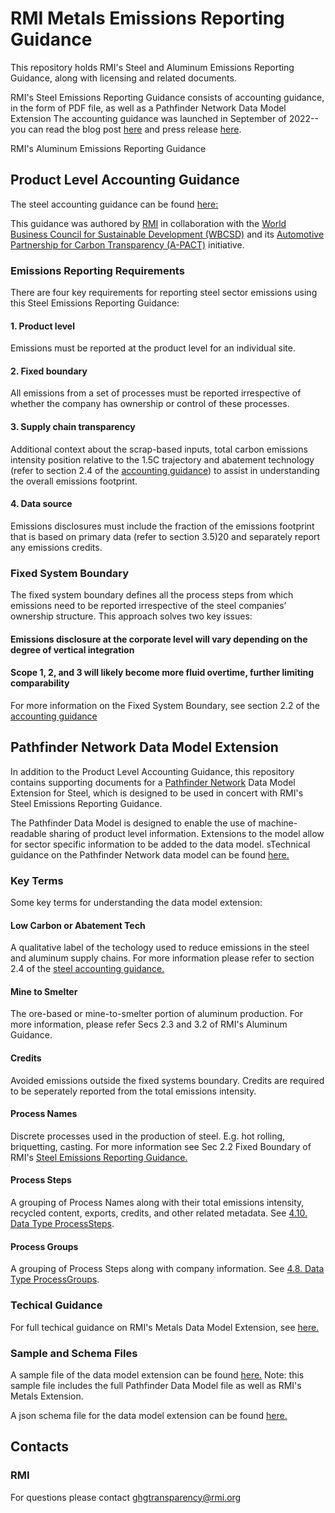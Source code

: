 # RMI Metals Emissions Reporting Guidance
This repository holds RMI's Steel and Aluminum Emissions Reporting Guidance, along with licensing and related documents.

RMI's Steel Emissions Reporting Guidance consists of accounting guidance, in the form of PDF file, as well as a Pathfinder Network Data Model Extension The accounting guidance was launched in September of 2022--you can read the blog post [here](https://rmi.org/knowing-the-emissions-of-your-steel-supply-chain/) and press release [here](https://rmi.org/press-release/rmi-releases-guidance-to-cut-steel-industrys-climate-threat/).

RMI's Aluminum Emissions Reporting Guidance

## Product Level Accounting Guidance
The steel accounting guidance can be found [here:](https://github.com/RMI/steel-guidance/blob/main/RMI%20Horizon%20Zero%20Steel%20Guidance.pdf)

This guidance was authored by [RMI](https://rmi.org/) in collaboration with the [World Business Council for Sustainable Development (WBCSD)](https://www.wbcsd.org/) and its [Automotive Partnership for Carbon Transparency (A-PACT)](https://www.wbcsd.org/Pathways/Transport-Mobility/News/Leading-manufacturers-support-move-towards-better-emissions-measurement-for-the-automotive-industry) initiative.

### Emissions Reporting Requirements
There are four key requirements for reporting steel sector emissions using this Steel Emissions Reporting Guidance:

#### 1. Product level
Emissions must be reported at the product level for an individual site.

#### 2. Fixed boundary
All emissions from a set of processes must be reported irrespective of whether the company has
ownership or control of these processes.

#### 3. Supply chain transparency
Additional context about the scrap-based inputs, total carbon emissions intensity position relative to the 1.5C trajectory and abatement technology (refer to section 2.4 of the [accounting guidance](https://github.com/RMI/steel-guidance/blob/main/RMI%20Horizon%20Zero%20Steel%20Guidance.pdf)) to assist in understanding the overall emissions footprint.

#### 4. Data source
Emissions disclosures must include the fraction of the emissions footprint that is based on primary
data (refer to section 3.5)20 and separately report any emissions credits.

### Fixed System Boundary
The fixed system boundary defines all the process steps from which emissions need to be reported irrespective of the steel companies’ ownership structure. This approach solves two key issues:

#### Emissions disclosure at the corporate level will vary depending on the degree of vertical integration
#### Scope 1, 2, and 3 will likely become more fluid overtime, further limiting comparability

For more information on the Fixed System Boundary, see section 2.2 of the [accounting guidance](https://github.com/RMI/steel-guidance/blob/main/RMI%20Horizon%20Zero%20Steel%20Guidance.pdf)

## Pathfinder Network Data Model Extension
In addition to the Product Level Accounting Guidance, this repository contains supporting documents for a [Pathfinder Network](https://www.carbon-transparency.com/) Data Model Extension for Steel, which is designed to be used in concert with RMI's Steel Emissions Reporting Guidance.

The Pathfinder Data Model is designed to enable the use of machine-readable sharing of product level information. Extensions to the model allow for sector specific information to be added to the data model. sTechnical guidance on the Pathfinder Network data model can be found [here.](https://wbcsd.github.io/data-exchange-protocol/v2/)

### Key Terms
Some key terms for understanding the data model extension:

#### Low Carbon or Abatement Tech
  A qualitative label of the techology used to reduce emissions in the steel and aluminum supply chains. For more information please refer to section 2.4 of the [steel accounting guidance.](https://github.com/RMI/steel-guidance/blob/main/RMI%20Horizon%20Zero%20Steel%20Guidance.pdf)
  
#### Mine to Smelter
  The ore-based or mine-to-smelter portion of aluminum production. For more information, please refer Secs 2.3 and 3.2 of RMI's Aluminum Guidance.
  
#### Credits
  Avoided emissions outside the fixed systems boundary. Credits are required to be seperately reported from the total emissions intensity.
  
#### Process Names
  Discrete processes used in the production of steel. E.g. hot rolling, briquetting, casting. For more information see Sec 2.2 Fixed Boundary of RMI's [Steel Emissions Reporting Guidance.](https://github.com/RMI/steel-guidance/blob/main/RMI%20Horizon%20Zero%20Steel%20Guidance.pdf)

#### Process Steps
  A grouping of Process Names along with their total emissions intensity, recycled content, exports, credits, and other related metadata. See [4.10. Data Type ProcessSteps](https://github.com/RMI/metals-guidance/blob/main/specs/technical_specification.md#4.10.-data-type-process-steps).

#### Process Groups
  A grouping of Process Steps along with company information. See [4.8. Data Type ProcessGroups](https://github.com/RMI/metals-guidance/blob/main/specs/technical_specification.md#48-data-type-processgroups).

### Techical Guidance
For full techical guidance on RMI's Metals Data Model Extension, see [here.](https://github.com/RMI/metals-guidance/blob/main/specs/technical_specification.md)

### Sample and Schema Files
A sample file of the data model extension can be found [here.](https://github.com/RMI/metals-guidance/blob/main/samples/metals_extension.json) Note: this sample file includes the full Pathfinder Data Model file as well as RMI's Metals Extension.

A json schema file for the data model extension can be found [here.](https://github.com/RMI/metals-guidance/blob/main/specs/metals_json_schema.json)

## Contacts

### RMI
For questions please contact ghgtransparency@rmi.org
